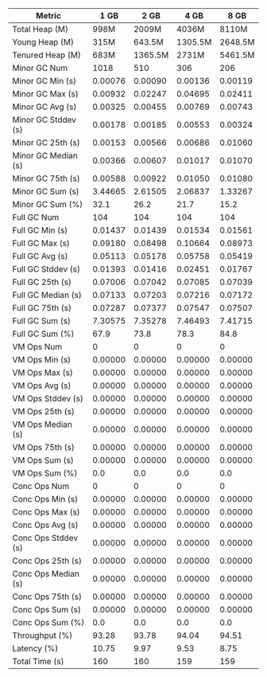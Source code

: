 | Metric | 1 GB | 2 GB | 4 GB | 8 GB |
|------|----|----|----|----|
| Total Heap (M) | 998M | 2009M | 4036M | 8110M |
| Young Heap (M) | 315M | 643.5M | 1305.5M | 2648.5M |
| Tenured Heap (M) | 683M | 1365.5M | 2731M | 5461.5M |
| Minor GC Num | 1018 | 510 | 306 | 206 |
| Minor GC Min (s) | 0.00076 | 0.00090 | 0.00136 | 0.00119 |
| Minor GC Max (s) | 0.00932 | 0.02247 | 0.04695 | 0.02411 |
| Minor GC Avg (s) | 0.00325 | 0.00455 | 0.00769 | 0.00743 |
| Minor GC Stddev (s) | 0.00178 | 0.00185 | 0.00553 | 0.00324 |
| Minor GC 25th (s) | 0.00153 | 0.00566 | 0.00686 | 0.01060 |
| Minor GC Median (s) | 0.00366 | 0.00607 | 0.01017 | 0.01070 |
| Minor GC 75th (s) | 0.00588 | 0.00922 | 0.01050 | 0.01080 |
| Minor GC Sum (s) | 3.44665 | 2.61505 | 2.06837 | 1.33267 |
| Minor GC Sum (%) | 32.1 | 26.2 | 21.7 | 15.2 |
| Full GC Num | 104 | 104 | 104 | 104 |
| Full GC Min (s) | 0.01437 | 0.01439 | 0.01534 | 0.01561 |
| Full GC Max (s) | 0.09180 | 0.08498 | 0.10664 | 0.08973 |
| Full GC Avg (s) | 0.05113 | 0.05178 | 0.05758 | 0.05419 |
| Full GC Stddev (s) | 0.01393 | 0.01416 | 0.02451 | 0.01767 |
| Full GC 25th (s) | 0.07006 | 0.07042 | 0.07085 | 0.07039 |
| Full GC Median (s) | 0.07133 | 0.07203 | 0.07216 | 0.07172 |
| Full GC 75th (s) | 0.07287 | 0.07377 | 0.07547 | 0.07507 |
| Full GC Sum (s) | 7.30575 | 7.35278 | 7.46493 | 7.41715 |
| Full GC Sum (%) | 67.9 | 73.8 | 78.3 | 84.8 |
| VM Ops Num | 0 | 0 | 0 | 0 |
| VM Ops Min (s) | 0.00000 | 0.00000 | 0.00000 | 0.00000 |
| VM Ops Max (s) | 0.00000 | 0.00000 | 0.00000 | 0.00000 |
| VM Ops Avg (s) | 0.00000 | 0.00000 | 0.00000 | 0.00000 |
| VM Ops Stddev (s) | 0.00000 | 0.00000 | 0.00000 | 0.00000 |
| VM Ops 25th (s) | 0.00000 | 0.00000 | 0.00000 | 0.00000 |
| VM Ops Median (s) | 0.00000 | 0.00000 | 0.00000 | 0.00000 |
| VM Ops 75th (s) | 0.00000 | 0.00000 | 0.00000 | 0.00000 |
| VM Ops Sum (s) | 0.00000 | 0.00000 | 0.00000 | 0.00000 |
| VM Ops Sum (%) | 0.0 | 0.0 | 0.0 | 0.0 |
| Conc Ops Num | 0 | 0 | 0 | 0 |
| Conc Ops Min (s) | 0.00000 | 0.00000 | 0.00000 | 0.00000 |
| Conc Ops Max (s) | 0.00000 | 0.00000 | 0.00000 | 0.00000 |
| Conc Ops Avg (s) | 0.00000 | 0.00000 | 0.00000 | 0.00000 |
| Conc Ops Stddev (s) | 0.00000 | 0.00000 | 0.00000 | 0.00000 |
| Conc Ops 25th (s) | 0.00000 | 0.00000 | 0.00000 | 0.00000 |
| Conc Ops Median (s) | 0.00000 | 0.00000 | 0.00000 | 0.00000 |
| Conc Ops 75th (s) | 0.00000 | 0.00000 | 0.00000 | 0.00000 |
| Conc Ops Sum (s) | 0.00000 | 0.00000 | 0.00000 | 0.00000 |
| Conc Ops Sum (%) | 0.0 | 0.0 | 0.0 | 0.0 |
| Throughput (%) | 93.28 | 93.78 | 94.04 | 94.51 |
| Latency (%) | 10.75 | 9.97 | 9.53 | 8.75 |
| Total Time (s) | 160 | 160 | 159 | 159 |
